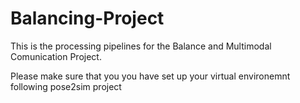 # Balancing-Project

This is the processing pipelines for the Balance and Multimodal Comunication Project. 

Please make sure that you you have set up your virtual environemnt following pose2sim project 